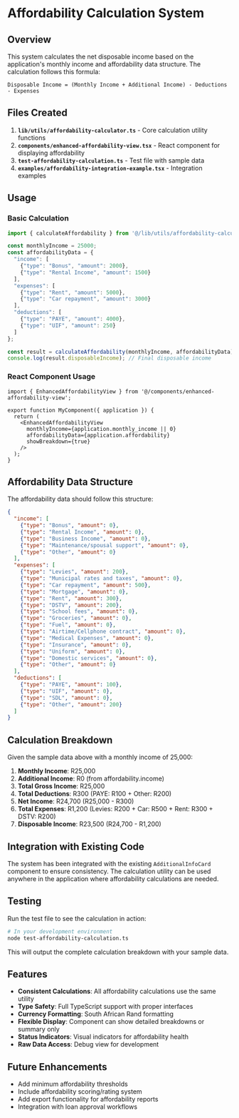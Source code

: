 # Affordability Calculation System

## Overview

This system calculates the net disposable income based on the application's monthly income and affordability data structure. The calculation follows this formula:

```
Disposable Income = (Monthly Income + Additional Income) - Deductions - Expenses
```

## Files Created

1. **`lib/utils/affordability-calculator.ts`** - Core calculation utility functions
2. **`components/enhanced-affordability-view.tsx`** - React component for displaying affordability
3. **`test-affordability-calculation.ts`** - Test file with sample data
4. **`examples/affordability-integration-example.tsx`** - Integration examples

## Usage

### Basic Calculation

```typescript
import { calculateAffordability } from '@/lib/utils/affordability-calculator';

const monthlyIncome = 25000;
const affordabilityData = {
  "income": [
    {"type": "Bonus", "amount": 2000},
    {"type": "Rental Income", "amount": 1500}
  ],
  "expenses": [
    {"type": "Rent", "amount": 5000},
    {"type": "Car repayment", "amount": 3000}
  ],
  "deductions": [
    {"type": "PAYE", "amount": 4000},
    {"type": "UIF", "amount": 250}
  ]
};

const result = calculateAffordability(monthlyIncome, affordabilityData);
console.log(result.disposableIncome); // Final disposable income
```

### React Component Usage

```tsx
import { EnhancedAffordabilityView } from '@/components/enhanced-affordability-view';

export function MyComponent({ application }) {
  return (
    <EnhancedAffordabilityView
      monthlyIncome={application.monthly_income || 0}
      affordabilityData={application.affordability}
      showBreakdown={true}
    />
  );
}
```

## Affordability Data Structure

The affordability data should follow this structure:

```json
{
  "income": [
    {"type": "Bonus", "amount": 0},
    {"type": "Rental Income", "amount": 0},
    {"type": "Business Income", "amount": 0},
    {"type": "Maintenance/spousal support", "amount": 0},
    {"type": "Other", "amount": 0}
  ],
  "expenses": [
    {"type": "Levies", "amount": 200},
    {"type": "Municipal rates and taxes", "amount": 0},
    {"type": "Car repayment", "amount": 500},
    {"type": "Mortgage", "amount": 0},
    {"type": "Rent", "amount": 300},
    {"type": "DSTV", "amount": 200},
    {"type": "School fees", "amount": 0},
    {"type": "Groceries", "amount": 0},
    {"type": "Fuel", "amount": 0},
    {"type": "Airtime/Cellphone contract", "amount": 0},
    {"type": "Medical Expenses", "amount": 0},
    {"type": "Insurance", "amount": 0},
    {"type": "Uniform", "amount": 0},
    {"type": "Domestic services", "amount": 0},
    {"type": "Other", "amount": 0}
  ],
  "deductions": [
    {"type": "PAYE", "amount": 100},
    {"type": "UIF", "amount": 0},
    {"type": "SDL", "amount": 0},
    {"type": "Other", "amount": 200}
  ]
}
```

## Calculation Breakdown

Given the sample data above with a monthly income of 25,000:

1. **Monthly Income**: R25,000
2. **Additional Income**: R0 (from affordability.income)
3. **Total Gross Income**: R25,000
4. **Total Deductions**: R300 (PAYE: R100 + Other: R200)
5. **Net Income**: R24,700 (R25,000 - R300)
6. **Total Expenses**: R1,200 (Levies: R200 + Car: R500 + Rent: R300 + DSTV: R200)
7. **Disposable Income**: R23,500 (R24,700 - R1,200)

## Integration with Existing Code

The system has been integrated with the existing `AdditionalInfoCard` component to ensure consistency. The calculation utility can be used anywhere in the application where affordability calculations are needed.

## Testing

Run the test file to see the calculation in action:

```bash
# In your development environment
node test-affordability-calculation.ts
```

This will output the complete calculation breakdown with your sample data.

## Features

- **Consistent Calculations**: All affordability calculations use the same utility
- **Type Safety**: Full TypeScript support with proper interfaces
- **Currency Formatting**: South African Rand formatting
- **Flexible Display**: Component can show detailed breakdowns or summary only
- **Status Indicators**: Visual indicators for affordability health
- **Raw Data Access**: Debug view for development

## Future Enhancements

- Add minimum affordability thresholds
- Include affordability scoring/rating system
- Add export functionality for affordability reports
- Integration with loan approval workflows
